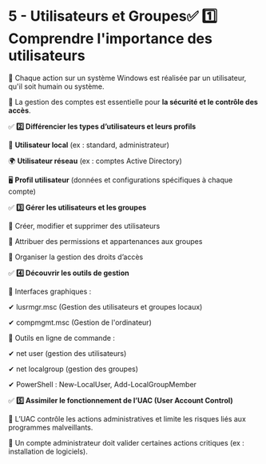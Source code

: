# 5 - Utilisateurs et Groupes✅ **1️⃣ Comprendre l'importance des utilisateurs**

📌 Chaque action sur un système Windows est réalisée par un utilisateur, qu'il soit humain ou système.

📌 La gestion des comptes est essentielle pour **la sécurité et le contrôle des accès**.



✅ **2️⃣ Différencier les types d’utilisateurs et leurs profils**

👤 **Utilisateur local** (ex : standard, administrateur)

🌍 **Utilisateur réseau** (ex : comptes Active Directory)

🖥️ **Profil utilisateur** (données et configurations spécifiques à chaque compte)



✅ **3️⃣ Gérer les utilisateurs et les groupes**

📌 Créer, modifier et supprimer des utilisateurs

📌 Attribuer des permissions et appartenances aux groupes

📌 Organiser la gestion des droits d’accès



✅ **4️⃣ Découvrir les outils de gestion**

🔹 Interfaces graphiques :

✔ lusrmgr.msc (Gestion des utilisateurs et groupes locaux)

✔ compmgmt.msc (Gestion de l'ordinateur)

🔹 Outils en ligne de commande :

✔ net user (gestion des utilisateurs)

✔ net localgroup (gestion des groupes)

✔ PowerShell : New-LocalUser, Add-LocalGroupMember



✅ **5️⃣ Assimiler le fonctionnement de l’UAC (User Account Control)**

🔹 L’UAC contrôle les actions administratives et limite les risques liés aux programmes malveillants.

🔹 Un compte administrateur doit valider certaines actions critiques (ex : installation de logiciels).
